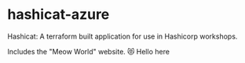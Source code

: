 # hashicat-azure
Hashicat: A terraform built application for use in Hashicorp workshops.

Includes the "Meow World" website. 😻
Hello here